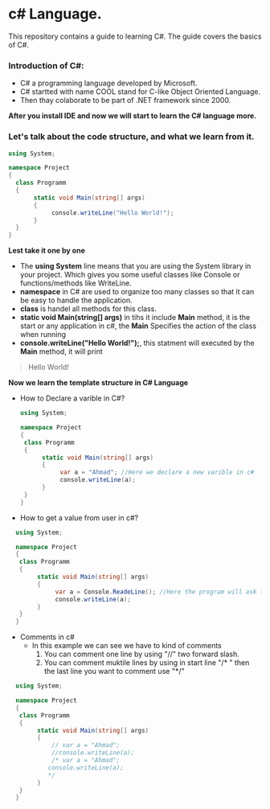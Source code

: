 # c# Language.
This repository contains a guide to learning C#. The guide covers the basics of C#.

### Introduction of C#:

* C# a programming language developed by Microsoft.
* C# startted with name COOL stand for C-like Object Oriented Language.
* Then thay colaborate to be part of .NET framework since 2000.




 **After you install IDE and now we will start to learn the C# language more.**


 ### Let's talk about the code structure, and what we learn from it.

 ```c#
using System;

namespace Project
{
   class Programm
   {
        static void Main(string[] args)
        {
             console.writeLine("Hello World!");
        }
   }
}
```

**Lest take it one by one** 

* The **using System** line means that you are using the System library in your project. Which gives you some useful classes like Console or functions/methods like WriteLine.
* **namespace** in C# are used to organize too many classes so that it can be easy to handle the application.
* **class** is handel all methods for this class.
* **static void Main(string[] args)** in tihs it include **Main** method, it is the start or any application in c#, the **Main** Specifies the action of the class when running
* **console.writeLine("Hello World!");**, this statment will executed by the **Main** method, it will print
> Hello World!


**Now we learn the template structure in C# Language**

* How to Declare a varible in C#?
  ```c#
  using System;

  namespace Project
  {
   class Programm
   {
        static void Main(string[] args)
        {
             var a = "Ahmad"; //Here we declare a new varible in c#
             console.writeLine(a);
        }
   }
  }
  ```



* How to get a value from user in c#?

```c#
  using System;

  namespace Project
  {
   class Programm
   {
        static void Main(string[] args)
        {
             var a = Console.ReadeLine(); //Here the program will ask the user to insert new value.
             console.writeLine(a);
        }
   }
  }
```


* Comments in c#
   * In this example we can see we have to kind of comments
       1. You can comment one line by using "//" two forward slash.
       2. You can comment muktile lines by using in start line "/* " then the last line you want to comment use "*/"
```c#
  using System;

  namespace Project
  {
   class Programm
   {
        static void Main(string[] args)
        {
            // var a = "Ahmad"; 
            //console.writeLine(a);
            /* var a = "Ahmad"; 
           console.writeLine(a);
           */
        }
   }
  }
```
